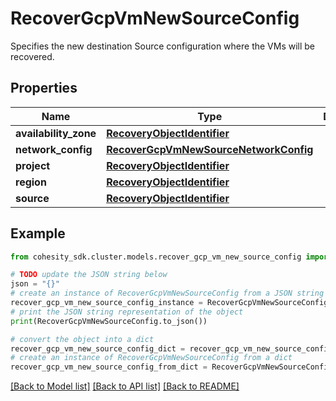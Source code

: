 # RecoverGcpVmNewSourceConfig

Specifies the new destination Source configuration where the VMs will be recovered.

## Properties

Name | Type | Description | Notes
------------ | ------------- | ------------- | -------------
**availability_zone** | [**RecoveryObjectIdentifier**](RecoveryObjectIdentifier.md) |  | 
**network_config** | [**RecoverGcpVmNewSourceNetworkConfig**](RecoverGcpVmNewSourceNetworkConfig.md) |  | 
**project** | [**RecoveryObjectIdentifier**](RecoveryObjectIdentifier.md) |  | 
**region** | [**RecoveryObjectIdentifier**](RecoveryObjectIdentifier.md) |  | 
**source** | [**RecoveryObjectIdentifier**](RecoveryObjectIdentifier.md) |  | 

## Example

```python
from cohesity_sdk.cluster.models.recover_gcp_vm_new_source_config import RecoverGcpVmNewSourceConfig

# TODO update the JSON string below
json = "{}"
# create an instance of RecoverGcpVmNewSourceConfig from a JSON string
recover_gcp_vm_new_source_config_instance = RecoverGcpVmNewSourceConfig.from_json(json)
# print the JSON string representation of the object
print(RecoverGcpVmNewSourceConfig.to_json())

# convert the object into a dict
recover_gcp_vm_new_source_config_dict = recover_gcp_vm_new_source_config_instance.to_dict()
# create an instance of RecoverGcpVmNewSourceConfig from a dict
recover_gcp_vm_new_source_config_from_dict = RecoverGcpVmNewSourceConfig.from_dict(recover_gcp_vm_new_source_config_dict)
```
[[Back to Model list]](../README.md#documentation-for-models) [[Back to API list]](../README.md#documentation-for-api-endpoints) [[Back to README]](../README.md)


